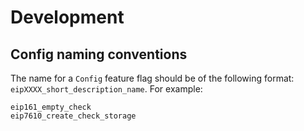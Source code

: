 # Development

## Config naming conventions

The name for a `Config` feature flag should be of the following format: `eipXXXX_short_description_name`. For example:

```
eip161_empty_check
eip7610_create_check_storage
```

